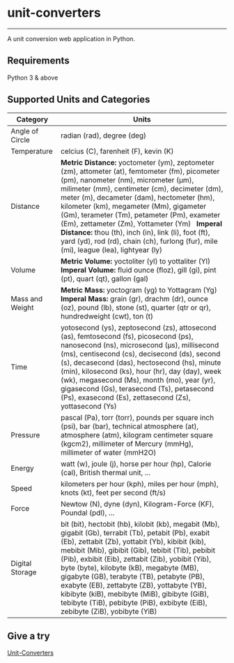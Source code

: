 # unit-converters

---

A unit conversion web application in Python.

## Requirements

Python 3 & above

## Supported Units and Categories

| Category | Units |
| -------- | ----- |
| Angle of Circle | radian (rad), degree (deg) |
| Temperature | celcius (C), farenheit (F), kevin (K) |
| Distance | **Metric Distance:** yoctometer (ym), zeptometer (zm), attometer (at), femtometer (fm), picometer (pm), nanometer (nm), micrometer (&mu;m), milimeter (mm), centimeter (cm), decimeter (dm), meter (m), decameter (dam), hectometer (hm), kilometer (km), megameter (Mm), gigameter (Gm), terameter (Tm), petameter (Pm), exameter (Em), zettameter (Zm), Yottameter (Ym) &nbsp; **Imperal Distance:** thou (th), inch (in), link (li), foot (ft), yard (yd), rod (rd), chain (ch), furlong (fur), mile (mi), league (lea), lightyear (ly) |
| Volume | **Metric Volume:** yoctoliter (yl) to yottaliter (Yl) **Imperal Volume:** fluid ounce (floz), gill (gi), pint (pt), quart (qt), gallon (gal) |
| Mass and Weight | **Metric Mass:** yoctogram (yg) to Yottagram (Yg) **Imperal Mass:** grain (gr), drachm (dr), ounce (oz), pound (lb), stone (st), quarter (qtr or qr), hundredweight (cwt), ton (t) |
| Time | yotosecond (ys), zeptosecond (zs), attosecond (as), femtosecond (fs), picosecond (ps), nanosecond (ns), microsecond (&mu;s), millisecond (ms), centisecond (cs), decisecond (ds), second (s), decasecond (das), hectosecond (hs), minute (min), kilosecond (ks), hour (hr), day (day), week (wk), megasecond (Ms), month (mo), year (yr), gigasecond (Gs), terasecond (Ts), petasecond (Ps), exasecond (Es), zettasecond (Zs), yottasecond (Ys) |
| Pressure | pascal (Pa), torr (torr), pounds per square inch (psi), bar (bar), technical atmosphere (at), atmosphere (atm), kilogram centimeter square (kgcm2), millimeter of Mercury (mmHg), millimeter of water (mmH2O) |
| Energy | watt (w), joule (j), horse per hour (hp), Calorie (cal), British thermal unit, ... |
| Speed | kilometers per hour (kph), miles per hour (mph), knots (kt), feet per second (ft/s) |
| Force | Newtow (N), dyne (dyn), Kilogram-Force (KF), Poundal (pdl), ... |
| Digital Storage | bit (bit), hectobit (hb), kilobit (kb), megabit (Mb), gigabit (Gb), terrabit (Tb), petabit (Pb), exabit (Eb), zettabit (Zb), yottabit (Yb), kibibit (kib), mebibit (Mib), gibibit (Gib), tebibit (Tib), pebibit (Pib), exbibit (Eib), zettabit (Zib), yobibit (Yib), byte (byte), kilobyte (kB), megabyte (MB), gigabyte (GB), terabyte (TB), petabyte (PB), exabyte (EB), zettabyte (ZB), yottabyte (YB), kibibyte (kiB), mebibyte (MiB), gibibyte (GiB), tebibyte (TiB), pebibyte (PiB), exbibyte (EiB), zebibyte (ZiB), yobibyte (YiB) |

## Give a try

[Unit-Converters](https://unit-converters.herokuapp.com/)
